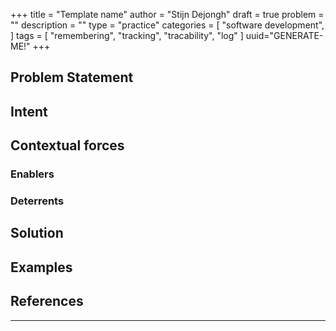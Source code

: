 +++
title = "Template name"
author = "Stijn Dejongh"
draft = true
problem = ""
description = ""
type = "practice"
categories = [
    "software development",
]
tags = [
    "remembering", "tracking", "tracability", "log"
]
uuid="GENERATE-ME!"
+++

## Problem Statement

## Intent

## Contextual forces

### Enablers

### Deterrents

## Solution

## Examples

## References


---



